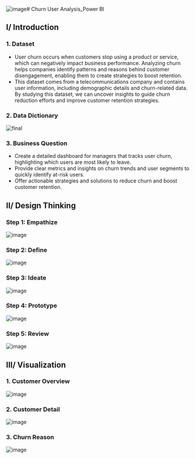 ![image](https://github.com/user-attachments/assets/821502b2-d5cd-467e-8c4b-ce8041e80724)# Churn User Analysis_Power BI
## I/ Introduction
### 1. Dataset
- User churn occurs when customers stop using a product or service, which can negatively impact business performance. Analyzing churn helps companies identify patterns and reasons behind customer disengagement, enabling them to create strategies to boost retention.
- This dataset comes from a telecommunications company and contains user information, including demographic details and churn-related data. By studying this dataset, we can uncover insights to guide churn reduction efforts and improve customer retention strategies.

### 2. Data Dictionary
![final](https://github.com/user-attachments/assets/f343cd1d-34a4-4b88-b73b-81294d76632c)

### 3. Business Question
- Create a detailed dashboard for managers that tracks user churn, highlighting which users are most likely to leave.
- Provide clear metrics and insights on churn trends and user segments to quickly identify at-risk users.
- Offer actionable strategies and solutions to reduce churn and boost customer retention.
  
## II/ Design Thinking
### Step 1: Empathize
![image](https://github.com/user-attachments/assets/a0388a4d-6d63-464e-8640-397317c366ac)
### Step 2: Define
![image](https://github.com/user-attachments/assets/be873537-41c5-4d6c-8ad6-e46b424e275b)
### Step 3: Ideate
![image](https://github.com/user-attachments/assets/62e8d8ec-012e-4be4-b782-e97eab2304e0)
### Step 4: Prototype
![image](https://github.com/user-attachments/assets/10a56d41-24f6-40fb-9a5c-dca4fc58eaaf)
### Step 5: Review
![image](https://github.com/user-attachments/assets/0c9867de-339f-4a1f-9283-7a5e509c9750)

## III/ Visualization
### 1. Customer Overview
![image](https://github.com/user-attachments/assets/0d85eacf-b33a-4b5e-b405-ce90f66d44ad)
### 2. Customer Detail
![image](https://github.com/user-attachments/assets/0007500c-4be1-4f02-b730-6cea7f2c7e45)
### 3. Churn Reason
![image](https://github.com/user-attachments/assets/e2e956dc-090d-42c6-90c4-b126b9f9be46)



